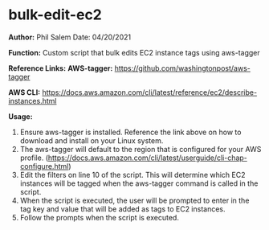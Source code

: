 # bulk-edit-ec2

**Author:** Phil Salem
Date: 04/20/2021

**Function:**
Custom script that bulk edits EC2 instance tags using aws-tagger

**Reference Links:**
**AWS-tagger:** https://github.com/washingtonpost/aws-tagger

**AWS CLI:** https://docs.aws.amazon.com/cli/latest/reference/ec2/describe-instances.html

**Usage:**


1. Ensure aws-tagger is installed. Reference the link above on how to download and install on your Linux system.
2. The aws-tagger will default to the region that is configured for your AWS profile. (https://docs.aws.amazon.com/cli/latest/userguide/cli-chap-configure.html)
3. Edit the filters on line 10 of the script. This will determine which EC2 instances will be tagged when the aws-tagger command is called in the script. 
4. When the script is executed, the user will be prompted to enter in the tag key and value that will be added as tags to EC2 instances.
5. Follow the prompts when the script is executed. 
